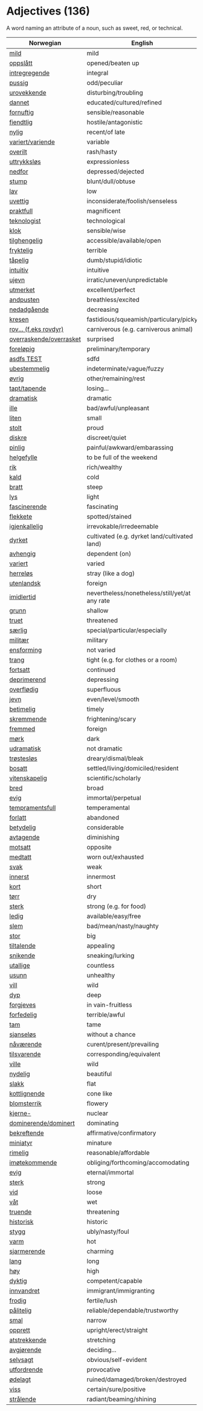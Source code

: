 # Adjectives (136)

A word naming an attribute of a noun, such as sweet, red, or technical.

| Norwegian | English |
| --- | --- |
| [mild](https://www.ordnett.no/search?language=no&phrase=mild) | mild |
| [oppslått](https://www.ordnett.no/search?language=no&phrase=oppslått) | opened/beaten up |
| [intregregende](https://www.ordnett.no/search?language=no&phrase=intregregende) | integral |
| [pussig](https://www.ordnett.no/search?language=no&phrase=pussig) | odd/peculiar |
| [urovekkende](https://www.ordnett.no/search?language=no&phrase=urovekkende) | disturbing/troubling |
| [dannet](https://www.ordnett.no/search?language=no&phrase=dannet) | educated/cultured/refined |
| [fornuftig](https://www.ordnett.no/search?language=no&phrase=fornuftig) | sensible/reasonable |
| [fiendtlig](https://www.ordnett.no/search?language=no&phrase=fiendtlig) | hostile/antagonistic |
| [nylig](https://www.ordnett.no/search?language=no&phrase=nylig) | recent/of late |
| [variert/variende](https://www.ordnett.no/search?language=no&phrase=variert/variende) | variable |
| [overilt](https://www.ordnett.no/search?language=no&phrase=overilt) | rash/hasty |
| [uttrykksløs](https://www.ordnett.no/search?language=no&phrase=uttrykksløs) | expressionless |
| [nedfor](https://www.ordnett.no/search?language=no&phrase=nedfor) | depressed/dejected |
| [stump](https://www.ordnett.no/search?language=no&phrase=stump) | blunt/dull/obtuse |
| [lav](https://www.ordnett.no/search?language=no&phrase=lav) | low |
| [uvettig](https://www.ordnett.no/search?language=no&phrase=uvettig) | inconsiderate/foolish/senseless |
| [praktfull](https://www.ordnett.no/search?language=no&phrase=praktfull) | magnificent |
| [teknologist](https://www.ordnett.no/search?language=no&phrase=teknologist) | technological |
| [klok](https://www.ordnett.no/search?language=no&phrase=klok) | sensible/wise |
| [tilghengelig](https://www.ordnett.no/search?language=no&phrase=tilghengelig) | accessible/available/open |
| [fryktelig](https://www.ordnett.no/search?language=no&phrase=fryktelig) | terrible |
| [tåpelig](https://www.ordnett.no/search?language=no&phrase=tåpelig) | dumb/stupid/idiotic |
| [intuitiv](https://www.ordnett.no/search?language=no&phrase=intuitiv) | intuitive |
| [ujevn](https://www.ordnett.no/search?language=no&phrase=ujevn) | irratic/uneven/unpredictable |
| [utmerket](https://www.ordnett.no/search?language=no&phrase=utmerket) | excellent/perfect |
| [andpusten](https://www.ordnett.no/search?language=no&phrase=andpusten) | breathless/excited |
| [nedadgående](https://www.ordnett.no/search?language=no&phrase=nedadgående) | decreasing |
| [kresen](https://www.ordnett.no/search?language=no&phrase=kresen) | fastidious/squeamish/particulary/picky |
| [rov... (f.eks rovdyr)](https://www.ordnett.no/search?language=no&phrase=rov...%20(f.eks%20rovdyr)) | carniverous (e.g. carniverous animal) |
| [overraskende/overrasket](https://www.ordnett.no/search?language=no&phrase=overraskende/overrasket) | surprised |
| [foreløpig](https://www.ordnett.no/search?language=no&phrase=foreløpig) | preliminary/temporary |
| [asdfs TEST](https://www.ordnett.no/search?language=no&phrase=asdfs%20TEST) | sdfd |
| [ubestemmelig](https://www.ordnett.no/search?language=no&phrase=ubestemmelig) | indeterminate/vague/fuzzy |
| [øvrig](https://www.ordnett.no/search?language=no&phrase=øvrig) | other/remaining/rest |
| [tapt/tapende](https://www.ordnett.no/search?language=no&phrase=tapt/tapende) | losing... |
| [dramatisk](https://www.ordnett.no/search?language=no&phrase=dramatisk) | dramatic |
| [ille](https://www.ordnett.no/search?language=no&phrase=ille) | bad/awful/unpleasant |
| [liten](https://www.ordnett.no/search?language=no&phrase=liten) | small |
| [stolt](https://www.ordnett.no/search?language=no&phrase=stolt) | proud |
| [diskre](https://www.ordnett.no/search?language=no&phrase=diskre) | discreet/quiet |
| [pinlig](https://www.ordnett.no/search?language=no&phrase=pinlig) | painful/awkward/embarassing |
| [helgefylle](https://www.ordnett.no/search?language=no&phrase=helgefylle) | to be full of the weekend |
| [rik](https://www.ordnett.no/search?language=no&phrase=rik) | rich/wealthy |
| [kald](https://www.ordnett.no/search?language=no&phrase=kald) | cold |
| [bratt](https://www.ordnett.no/search?language=no&phrase=bratt) | steep |
| [lys](https://www.ordnett.no/search?language=no&phrase=lys) | light |
| [fascinerende](https://www.ordnett.no/search?language=no&phrase=fascinerende) | fascinating |
| [flekkete](https://www.ordnett.no/search?language=no&phrase=flekkete) | spotted/stained |
| [igjenkallelig](https://www.ordnett.no/search?language=no&phrase=igjenkallelig) | irrevokable/irredeemable |
| [dyrket](https://www.ordnett.no/search?language=no&phrase=dyrket) | cultivated (e.g. dyrket land/cultivated land) |
| [avhengig](https://www.ordnett.no/search?language=no&phrase=avhengig) | dependent (on) |
| [variert](https://www.ordnett.no/search?language=no&phrase=variert) | varied |
| [herreløs](https://www.ordnett.no/search?language=no&phrase=herreløs) | stray (like a dog) |
| [utenlandsk](https://www.ordnett.no/search?language=no&phrase=utenlandsk) | foreign |
| [imidlertid](https://www.ordnett.no/search?language=no&phrase=imidlertid) | nevertheless/nonetheless/still/yet/at any rate |
| [grunn](https://www.ordnett.no/search?language=no&phrase=grunn) | shallow |
| [truet](https://www.ordnett.no/search?language=no&phrase=truet) | threatened |
| [særlig](https://www.ordnett.no/search?language=no&phrase=særlig) | special/particular/especially |
| [militær](https://www.ordnett.no/search?language=no&phrase=militær) | military |
| [ensforming](https://www.ordnett.no/search?language=no&phrase=ensforming) | not varied |
| [trang](https://www.ordnett.no/search?language=no&phrase=trang) | tight (e.g. for clothes or a room) |
| [fortsatt](https://www.ordnett.no/search?language=no&phrase=fortsatt) | continued |
| [deprimerend](https://www.ordnett.no/search?language=no&phrase=deprimerend) | depressing |
| [overflødig](https://www.ordnett.no/search?language=no&phrase=overflødig) | superfluous |
| [jevn](https://www.ordnett.no/search?language=no&phrase=jevn) | even/level/smooth |
| [betimelig](https://www.ordnett.no/search?language=no&phrase=betimelig) | timely |
| [skremmende](https://www.ordnett.no/search?language=no&phrase=skremmende) | frightening/scary |
| [fremmed](https://www.ordnett.no/search?language=no&phrase=fremmed) | foreign |
| [mørk](https://www.ordnett.no/search?language=no&phrase=mørk) | dark |
| [udramatisk](https://www.ordnett.no/search?language=no&phrase=udramatisk) | not dramatic |
| [trøstesløs](https://www.ordnett.no/search?language=no&phrase=trøstesløs) | dreary/dismal/bleak |
| [bosatt](https://www.ordnett.no/search?language=no&phrase=bosatt) | settled/living/domiciled/resident |
| [vitenskapelig](https://www.ordnett.no/search?language=no&phrase=vitenskapelig) | scientific/scholarly |
| [bred](https://www.ordnett.no/search?language=no&phrase=bred) | broad |
| [evig](https://www.ordnett.no/search?language=no&phrase=evig) | immortal/perpetual |
| [tempramentsfull](https://www.ordnett.no/search?language=no&phrase=tempramentsfull) | temperamental |
| [forlatt](https://www.ordnett.no/search?language=no&phrase=forlatt) | abandoned |
| [betydelig](https://www.ordnett.no/search?language=no&phrase=betydelig) | considerable |
| [avtagende](https://www.ordnett.no/search?language=no&phrase=avtagende) | diminishing |
| [motsatt](https://www.ordnett.no/search?language=no&phrase=motsatt) | opposite |
| [medtatt](https://www.ordnett.no/search?language=no&phrase=medtatt) | worn out/exhausted |
| [svak](https://www.ordnett.no/search?language=no&phrase=svak) | weak |
| [innerst](https://www.ordnett.no/search?language=no&phrase=innerst) | innermost |
| [kort](https://www.ordnett.no/search?language=no&phrase=kort) | short |
| [tørr](https://www.ordnett.no/search?language=no&phrase=tørr) | dry |
| [sterk](https://www.ordnett.no/search?language=no&phrase=sterk) | strong (e.g. for food) |
| [ledig](https://www.ordnett.no/search?language=no&phrase=ledig) | available/easy/free |
| [slem](https://www.ordnett.no/search?language=no&phrase=slem) | bad/mean/nasty/naughty |
| [stor](https://www.ordnett.no/search?language=no&phrase=stor) | big |
| [tiltalende](https://www.ordnett.no/search?language=no&phrase=tiltalende) | appealing |
| [snikende](https://www.ordnett.no/search?language=no&phrase=snikende) | sneaking/lurking |
| [utallige](https://www.ordnett.no/search?language=no&phrase=utallige) | countless |
| [usunn](https://www.ordnett.no/search?language=no&phrase=usunn) | unhealthy |
| [vill](https://www.ordnett.no/search?language=no&phrase=vill) | wild |
| [dyp](https://www.ordnett.no/search?language=no&phrase=dyp) | deep |
| [forgjeves](https://www.ordnett.no/search?language=no&phrase=forgjeves) | in vain-fruitless |
| [forfedelig](https://www.ordnett.no/search?language=no&phrase=forfedelig) | terrible/awful |
| [tam](https://www.ordnett.no/search?language=no&phrase=tam) | tame |
| [sjanseløs](https://www.ordnett.no/search?language=no&phrase=sjanseløs) | without a chance |
| [nåværende](https://www.ordnett.no/search?language=no&phrase=nåværende) | curent/present/prevailing |
| [tilsvarende](https://www.ordnett.no/search?language=no&phrase=tilsvarende) | corresponding/equivalent |
| [ville](https://www.ordnett.no/search?language=no&phrase=ville) | wild |
| [nydelig](https://www.ordnett.no/search?language=no&phrase=nydelig) | beautiful |
| [slakk](https://www.ordnett.no/search?language=no&phrase=slakk) | flat |
| [kottlignende](https://www.ordnett.no/search?language=no&phrase=kottlignende) | cone like |
| [blomsterrik](https://www.ordnett.no/search?language=no&phrase=blomsterrik) | flowery |
| [kjerne-](https://www.ordnett.no/search?language=no&phrase=kjerne-) | nuclear |
| [dominerende/dominert](https://www.ordnett.no/search?language=no&phrase=dominerende/dominert) | dominating |
| [bekreftende](https://www.ordnett.no/search?language=no&phrase=bekreftende) | affirmative/confirmatory |
| [miniatyr](https://www.ordnett.no/search?language=no&phrase=miniatyr) | minature |
| [rimelig](https://www.ordnett.no/search?language=no&phrase=rimelig) | reasonable/affordable |
| [imøtekommende](https://www.ordnett.no/search?language=no&phrase=imøtekommende) | obliging/forthcoming/accomodating |
| [evig](https://www.ordnett.no/search?language=no&phrase=evig) | eternal/immortal |
| [sterk](https://www.ordnett.no/search?language=no&phrase=sterk) | strong |
| [vid](https://www.ordnett.no/search?language=no&phrase=vid) | loose |
| [våt](https://www.ordnett.no/search?language=no&phrase=våt) | wet |
| [truende](https://www.ordnett.no/search?language=no&phrase=truende) | threatening |
| [historisk](https://www.ordnett.no/search?language=no&phrase=historisk) | historic |
| [stygg](https://www.ordnett.no/search?language=no&phrase=stygg) | ubly/nasty/foul |
| [varm](https://www.ordnett.no/search?language=no&phrase=varm) | hot |
| [sjarmerende](https://www.ordnett.no/search?language=no&phrase=sjarmerende) | charming |
| [lang](https://www.ordnett.no/search?language=no&phrase=lang) | long |
| [høy](https://www.ordnett.no/search?language=no&phrase=høy) | high |
| [dyktig](https://www.ordnett.no/search?language=no&phrase=dyktig) | competent/capable |
| [innvandret](https://www.ordnett.no/search?language=no&phrase=innvandret) | immigrant/immigranting |
| [frodig](https://www.ordnett.no/search?language=no&phrase=frodig) | fertile/lush |
| [pålitelig](https://www.ordnett.no/search?language=no&phrase=pålitelig) | reliable/dependable/trustworthy |
| [smal](https://www.ordnett.no/search?language=no&phrase=smal) | narrow |
| [opprett](https://www.ordnett.no/search?language=no&phrase=opprett) | upright/erect/straight |
| [atstrekkende](https://www.ordnett.no/search?language=no&phrase=atstrekkende) | stretching |
| [avgjørende](https://www.ordnett.no/search?language=no&phrase=avgjørende) | deciding... |
| [selvsagt](https://www.ordnett.no/search?language=no&phrase=selvsagt) | obvious/self-evident |
| [utfordrende](https://www.ordnett.no/search?language=no&phrase=utfordrende) | provocative |
| [ødelagt](https://www.ordnett.no/search?language=no&phrase=ødelagt) | ruined/damaged/broken/destroyed |
| [viss](https://www.ordnett.no/search?language=no&phrase=viss) | certain/sure/positive |
| [strålende](https://www.ordnett.no/search?language=no&phrase=strålende) | radiant/beaming/shining |

